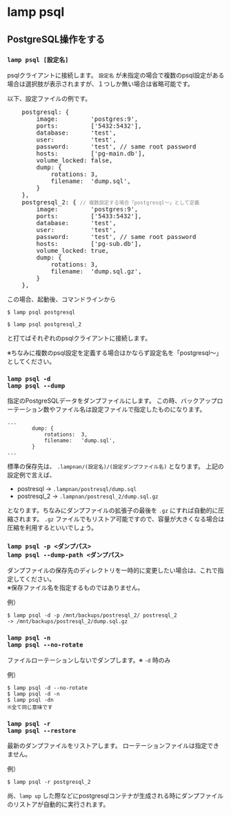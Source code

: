 
# lamp psql

## PostgreSQL操作をする

### `lamp psql [設定名]`

psqlクライアントに接続します。
`設定名` が未指定の場合で複数のpsql設定がある場合は選択肢が表示されますが、１つしか無い場合は省略可能です。

以下、設定ファイルの例です。

<pre style="font-size:14px">
    postgresql: {
        image:         'postgres:9',
        ports:         ['5432:5432'],
        database:      'test',
        user:          'test',
        password:      'test', // same root password
        hosts:         ['pg-main.db'],
        volume_locked: false,
        dump: {
            rotations: 3,
            filename:  'dump.sql',
        }
    },
    postgresql_2: { <small style="color:#888">// 複数設定する場合「postgresql～」として定義</small>
        image:         'postgres:9',
        ports:         ['5433:5432'],
        database:      'test',
        user:          'test',
        password:      'test', // same root password
        hosts:         ['pg-sub.db'],
        volume_locked: true,
        dump: {
            rotations: 3,
            filename:  'dump.sql.gz',
        }
    },
</pre>

この場合、起動後、コマンドラインから

``` shell
$ lamp psql postgresql
```
``` shell
$ lamp psql postgresql_2
```

と打てばそれぞれのpsqlクライアントに接続します。

※ちなみに複数のpsql設定を定義する場合はかならず設定名を「postgresql～」としてください。


### `lamp psql -d`<br>`lamp psql --dump`

指定のPostgreSQLデータをダンプファイルにします。
この時、バックアップローテーション数やファイル名は設定ファイルで指定したものになります。
```
...
        dump: {
            rotations:  3,
            filename:   'dump.sql',
        }
...
```

標準の保存先は、 `.lampnan/(設定名)/(設定ダンプファイル名)` となります。
上記の設定例で言えば、

- postresql -> `.lampnan/postresql/dump.sql`
- postresql_2 -> `.lampnan/postresql_2/dump.sql.gz`

となります。ちなみにダンプファイルの拡張子の最後を `.gz` にすれば自動的に圧縮されます。
`.gz` ファイルでもリストア可能ですので、容量が大きくなる場合は圧縮を利用するといいでしょう。

### `lamp psql -p <ダンプパス>`<br>`lamp psql --dump-path <ダンプパス>`

ダンプファイルの保存先のディレクトリを一時的に変更したい場合は、これで指定してください。  
※保存ファイル名を指定するものではありません。

例）
``` shell
$ lamp psql -d -p /mnt/backups/postresql_2/ postresql_2
-> /mnt/backups/postresql_2/dump.sql.gz
```


### `lamp psql -n`<br>`lamp psql --no-rotate`

ファイルローテーションしないでダンプします。※ `-d` 時のみ

例）
``` shell
$ lamp psql -d --no-rotate
$ lamp psql -d -n
$ lamp psql -dn
※全て同じ意味です
```


### `lamp psql -r`<br>`lamp psql --restore`
最新のダンプファイルをリストアします。
ローテーションファイルは指定できません。

例）
``` shell
$ lamp psql -r postgresql_2
```

尚、`lamp up` した際などにpostgresqlコンテナが生成される時にダンプファイルのリストアが自動的に実行されます。

